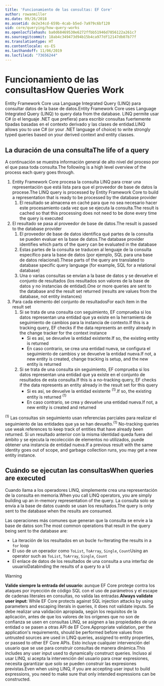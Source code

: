 ```yaml
---
title: 'Funcionamiento de las consultas: EF Core'
author: rowanmiller
ms.date: 09/26/2018
ms.assetid: de2e34cd-659b-4cab-b5ed-7a979c6bf120
uid: core/querying/how-query-works
ms.openlocfilehash: ba0d68469530e6272ffbb51946d7856122a261c7
ms.sourcegitcommit: 18ab4c349473d94b15b4ca977df12147db07b77f
ms.translationtype: HT
ms.contentlocale: es-ES
ms.lasthandoff: 11/06/2019
ms.locfileid: "73656244"
---
```

# <a name="how-queries-work"></a><span data-ttu-id="3832a-102">Funcionamiento de las consultas</span><span class="sxs-lookup"><span data-stu-id="3832a-102">How Queries Work</span></span>

<span data-ttu-id="3832a-103">Entity Framework Core usa Language Integrated Query (LINQ) para consultar datos de la base de datos.</span><span class="sxs-lookup"><span data-stu-id="3832a-103">Entity Framework Core uses Language Integrated Query (LINQ) to query data from the database.</span></span> <span data-ttu-id="3832a-104">LINQ permite usar C# (o el lenguaje .NET que prefiera) para escribir consultas fuertemente tipadas basadas en el contexto derivado y las clases de entidad.</span><span class="sxs-lookup"><span data-stu-id="3832a-104">LINQ allows you to use C# (or your .NET language of choice) to write strongly typed queries based on your derived context and entity classes.</span></span>

## <a name="the-life-of-a-query"></a><span data-ttu-id="3832a-105">La duración de una consulta</span><span class="sxs-lookup"><span data-stu-id="3832a-105">The life of a query</span></span>

<span data-ttu-id="3832a-106">A continuación se muestra información general de alto nivel del proceso por el que pasa toda consulta.</span><span class="sxs-lookup"><span data-stu-id="3832a-106">The following is a high level overview of the process each query goes through.</span></span>

1. <span data-ttu-id="3832a-107">Entity Framework Core procesa la consulta LINQ para crear una representación que está lista para que el proveedor de base de datos la procese.</span><span class="sxs-lookup"><span data-stu-id="3832a-107">The LINQ query is processed by Entity Framework Core to build a representation that is ready to be processed by the database provider</span></span>
   1. <span data-ttu-id="3832a-108">El resultado se almacena en caché para que no sea necesario hacer este procesamiento cada vez que se ejecuta la consulta.</span><span class="sxs-lookup"><span data-stu-id="3832a-108">The result is cached so that this processing does not need to be done every time the query is executed</span></span>
2. <span data-ttu-id="3832a-109">El resultado se pasa al proveedor de base de datos.</span><span class="sxs-lookup"><span data-stu-id="3832a-109">The result is passed to the database provider</span></span>
   1. <span data-ttu-id="3832a-110">El proveedor de base de datos identifica qué partes de la consulta se pueden evaluar en la base de datos.</span><span class="sxs-lookup"><span data-stu-id="3832a-110">The database provider identifies which parts of the query can be evaluated in the database</span></span>
   2. <span data-ttu-id="3832a-111">Estas partes de la consulta se traducen al lenguaje de la consulta específico para la base de datos (por ejemplo, SQL para una base de datos relacional).</span><span class="sxs-lookup"><span data-stu-id="3832a-111">These parts of the query are translated to database specific query language (for example, SQL for a relational database)</span></span>
   3. <span data-ttu-id="3832a-112">Una o varias consultas se envían a la base de datos y se devuelve el conjunto de resultados (los resultados son valores de la base de datos y no instancias de entidad).</span><span class="sxs-lookup"><span data-stu-id="3832a-112">One or more queries are sent to the database and the result set returned (results are values from the database, not entity instances)</span></span>
3. <span data-ttu-id="3832a-113">Para cada elemento del conjunto de resultados</span><span class="sxs-lookup"><span data-stu-id="3832a-113">For each item in the result set</span></span>
   1. <span data-ttu-id="3832a-114">Si se trata de una consulta con seguimiento, EF comprueba si los datos representan una entidad que ya existe en la herramienta de seguimiento de cambios para la instancia de contexto.</span><span class="sxs-lookup"><span data-stu-id="3832a-114">If this is a tracking query, EF checks if the data represents an entity already in the change tracker for the context instance</span></span>
      * <span data-ttu-id="3832a-115">Si es así, se devuelve la entidad existente.</span><span class="sxs-lookup"><span data-stu-id="3832a-115">If so, the existing entity is returned</span></span>
      * <span data-ttu-id="3832a-116">En caso contrario, se crea una entidad nueva, se configura el seguimiento de cambios y se devuelve la entidad nueva.</span><span class="sxs-lookup"><span data-stu-id="3832a-116">If not, a new entity is created, change tracking is setup, and the new entity is returned</span></span>
   2. <span data-ttu-id="3832a-117">Si se trata de una consulta sin seguimiento, EF comprueba si los datos representan una entidad que ya existe en el conjunto de resultados de esta consulta.</span><span class="sxs-lookup"><span data-stu-id="3832a-117">If this is a no-tracking query, EF checks if the data represents an entity already in the result set for this query</span></span>
      * <span data-ttu-id="3832a-118">Si es así, se devuelve la entidad existente <sup>(1)</sup>.</span><span class="sxs-lookup"><span data-stu-id="3832a-118">If so, the existing entity is returned <sup>(1)</sup></span></span>
      * <span data-ttu-id="3832a-119">En caso contrario, se crea y devuelve una entidad nueva.</span><span class="sxs-lookup"><span data-stu-id="3832a-119">If not, a new entity is created and returned</span></span>

<span data-ttu-id="3832a-120"><sup>(1)</sup> Las consultas sin seguimiento usan referencias parciales para realizar el seguimiento de las entidades que ya se han devuelto.</span><span class="sxs-lookup"><span data-stu-id="3832a-120"><sup>(1)</sup> No-tracking queries use weak references to keep track of entities that have already been returned.</span></span> <span data-ttu-id="3832a-121">Si un resultado anterior con la misma identidad queda fuera del ámbito y se ejecuta la recolección de elementos no utilizados, puede obtener una instancia de entidad nueva.</span><span class="sxs-lookup"><span data-stu-id="3832a-121">If a previous result with the same identity goes out of scope, and garbage collection runs, you may get a new entity instance.</span></span>

## <a name="when-queries-are-executed"></a><span data-ttu-id="3832a-122">Cuándo se ejecutan las consultas</span><span class="sxs-lookup"><span data-stu-id="3832a-122">When queries are executed</span></span>

<span data-ttu-id="3832a-123">Cuando llama a los operadores LINQ, simplemente crea una representación de la consulta en memoria.</span><span class="sxs-lookup"><span data-stu-id="3832a-123">When you call LINQ operators, you are simply building up an in-memory representation of the query.</span></span> <span data-ttu-id="3832a-124">La consulta solo se envía a la base de datos cuando se usan los resultados.</span><span class="sxs-lookup"><span data-stu-id="3832a-124">The query is only sent to the database when the results are consumed.</span></span>

<span data-ttu-id="3832a-125">Las operaciones más comunes que generan que la consulta se envíe a la base de datos son:</span><span class="sxs-lookup"><span data-stu-id="3832a-125">The most common operations that result in the query being sent to the database are:</span></span>

* <span data-ttu-id="3832a-126">La iteración de los resultados en un bucle `for`</span><span class="sxs-lookup"><span data-stu-id="3832a-126">Iterating the results in a `for` loop</span></span>
* <span data-ttu-id="3832a-127">El uso de un operador como `ToList`, `ToArray`, `Single`, `Count`</span><span class="sxs-lookup"><span data-stu-id="3832a-127">Using an operator such as `ToList`, `ToArray`, `Single`, `Count`</span></span>
* <span data-ttu-id="3832a-128">El enlace de datos de los resultados de una consulta a una interfaz de usuario</span><span class="sxs-lookup"><span data-stu-id="3832a-128">Databinding the results of a query to a UI</span></span>

> [!WARNING]  
> <span data-ttu-id="3832a-129">**Valide siempre la entrada del usuario:** aunque EF Core protege contra los ataques por inyección de código SQL con el uso de parámetros y el escape de cadenas literales en consultas, no valida las entradas.</span><span class="sxs-lookup"><span data-stu-id="3832a-129">**Always validate user input:** While EF Core protects against SQL injection attacks by using parameters and escaping literals in queries, it does not validate inputs.</span></span> <span data-ttu-id="3832a-130">Se debe realizar una validación apropiada, según los requisitos de la aplicación, antes de que los valores de los orígenes que no son de confianza se usen en consultas LINQ, se asignen a las propiedades de una entidad o se pasen a otras API de EF Core.</span><span class="sxs-lookup"><span data-stu-id="3832a-130">Appropriate validation, per the application's requirements, should be performed before values from untrusted sources are used in LINQ queries, assigned to entity properties, or passed to other EF Core APIs.</span></span> <span data-ttu-id="3832a-131">Esto incluye cualquier intervención del usuario que se use para construir consultas de manera dinámica.</span><span class="sxs-lookup"><span data-stu-id="3832a-131">This includes any user input used to dynamically construct queries.</span></span> <span data-ttu-id="3832a-132">Incluso al usar LINQ, si acepta la intervención del usuario para crear expresiones, necesita garantizar que solo se pueden construir las expresiones previstas.</span><span class="sxs-lookup"><span data-stu-id="3832a-132">Even when using LINQ, if you are accepting user input to build expressions, you need to make sure that only intended expressions can be constructed.</span></span>
